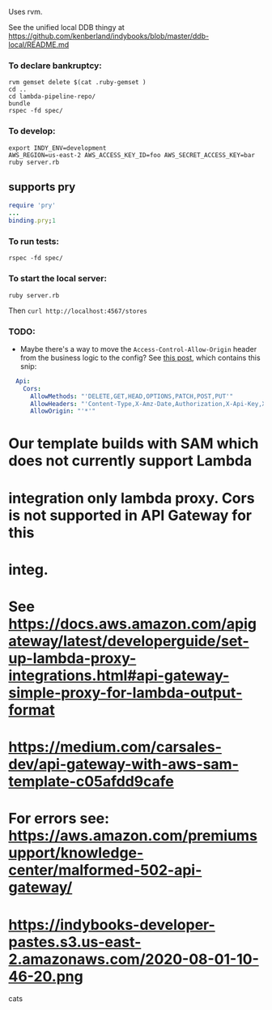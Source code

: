 Uses rvm.

See the unified local DDB thingy at https://github.com/kenberland/indybooks/blob/master/ddb-local/README.md

### To declare bankruptcy:
```
rvm gemset delete $(cat .ruby-gemset )
cd ..
cd lambda-pipeline-repo/
bundle
rspec -fd spec/
```

### To develop:
```
export INDY_ENV=development
AWS_REGION=us-east-2 AWS_ACCESS_KEY_ID=foo AWS_SECRET_ACCESS_KEY=bar ruby server.rb
```

## supports pry
```ruby
require 'pry'
...
binding.pry;1
```

### To run tests:

```
rspec -fd spec/
```

### To start the local server:
```
ruby server.rb
```

Then `curl http://localhost:4567/stores`

### TODO:

- Maybe there's a way to move the `Access-Control-Allow-Origin` header from the business logic to the config? See [this post](https://alexharv074.github.io/2019/03/31/introduction-to-sam-part-iii-adding-a-proxy-endpoint-and-cors-configuration.html), which contains this snip:

```yaml
  Api:
    Cors:
      AllowMethods: "'DELETE,GET,HEAD,OPTIONS,PATCH,POST,PUT'"
      AllowHeaders: "'Content-Type,X-Amz-Date,Authorization,X-Api-Key,X-Amz-Security-Token'"
      AllowOrigin: "'*'"
```


  # Our template builds with SAM which does not currently support Lambda
  # integration only lambda proxy. Cors is not supported in API Gateway for this
  # integ.
  # See https://docs.aws.amazon.com/apigateway/latest/developerguide/set-up-lambda-proxy-integrations.html#api-gateway-simple-proxy-for-lambda-output-format
  # https://medium.com/carsales-dev/api-gateway-with-aws-sam-template-c05afdd9cafe

  # For errors see: https://aws.amazon.com/premiumsupport/knowledge-center/malformed-502-api-gateway/
  # https://indybooks-developer-pastes.s3.us-east-2.amazonaws.com/2020-08-01-10-46-20.png


cats
